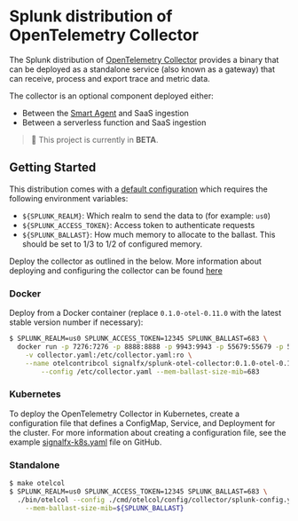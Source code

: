 # Splunk distribution of OpenTelemetry Collector

The Splunk distribution of [OpenTelemetry
Collector](https://github.com/open-telemetry/opentelemetry-collector) provides
a binary that can be deployed as a standalone service (also known as a gateway)
that can receive, process and export trace and metric data.

The collector is an optional component deployed either:

- Between the [Smart Agent](https://docs.signalfx.com/en/latest/apm/apm-getting-started/apm-smart-agent.html) and SaaS ingestion
- Between a serverless function and SaaS ingestion

> :construction: This project is currently in **BETA**.

## Getting Started

This distribution comes with a [default
configuration](https://github.com/signalfx/splunk-otel-collector/blob/main/cmd/otelcol/config/collector/splunk_config.yaml)
which requires the following environment variables:

- `${SPLUNK_REALM}`: Which realm to send the data to (for example: `us0`)
- `${SPLUNK_ACCESS_TOKEN}`: Access token to authenticate requests
- `${SPLUNK_BALLAST}`: How much memory to allocate to the ballast. This should be set to 1/3 to 1/2 of configured memory.

Deploy the collector as outlined in the below. More information
about deploying and configuring the collector can be found
[here](https://docs.signalfx.com/en/latest/apm/apm-getting-started/apm-opentelemetry-collector.html)

### Docker

Deploy from a Docker container (replace `0.1.0-otel-0.11.0` with the latest
stable version number if necessary):

```bash
$ SPLUNK_REALM=us0 SPLUNK_ACCESS_TOKEN=12345 SPLUNK_BALLAST=683 \
  docker run -p 7276:7276 -p 8888:8888 -p 9943:9943 -p 55679:55679 -p 55680:55680 -p 9411:9411 \
    -v collector.yaml:/etc/collector.yaml:ro \
    --name otelcontribcol signalfx/splunk-otel-collector:0.1.0-otel-0.11.0 \
        --config /etc/collector.yaml --mem-ballast-size-mib=683
```

### Kubernetes

To deploy the OpenTelemetry Collector in Kubernetes, create a configuration
file that defines a ConfigMap, Service, and Deployment for the cluster. For
more information about creating a configuration file, see the example
[signalfx-k8s.yaml](https://github.com/open-telemetry/opentelemetry-collector-contrib/blob/master/exporter/sapmexporter/examples/signalfx-k8s.yaml)
file on GitHub.

### Standalone

```bash
$ make otelcol
$ SPLUNK_REALM=us0 SPLUNK_ACCESS_TOKEN=12345 SPLUNK_BALLAST=683 \
  ./bin/otelcol --config ./cmd/otelcol/config/collector/splunk-config.yaml \
    --mem-ballast-size-mib=${SPLUNK_BALLAST}
```
